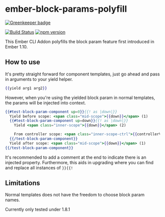 # ember-block-params-polyfill

[![Greenkeeper badge](https://badges.greenkeeper.io/ming-codes/ember-block-params-polyfill.svg)](https://greenkeeper.io/)

[![Build Status](https://travis-ci.org/ming-codes/ember-block-params-polyfill.svg?branch=master)](https://travis-ci.org/ming-codes/ember-block-params-polyfill)
[![npm version](https://badge.fury.io/js/ember-block-params-polyfill.svg)](http://badge.fury.io/js/ember-block-params-polyfill)

This Ember CLI Addon polyfills the block param feature first introduced in Ember 1.10.

## How to use

It's pretty straight forward for component templates, just go ahead and pass in arguments
to your yield helper.

```hbs
{{yield arg1 arg2}}
```

However, when you're using the yielded block param in normal templates, the params will be
injected into context.

```hbs
{{#test-block-param-component up=0}}{{! as |down|}}
  Yield before scope: <span class="mid-scope">{{down}}</span> (1)
  {{#test-block-param-component up=down}}{{! as |down|}}
    Yield <span class="inner-scope">{{down}}</span> (2)

    From controller scope: <span class="inner-scope-ctrl">{{controllerValue}}</span>
  {{/test-block-param-component}}
  Yield after scope: <span class="mid-scope">{{down}}</span> (1)
{{/test-block-param-component}}
```

It's recommended to add a comment at the end to indicate there is an injected property.
Furthermore, this aids in upgrading where you can find and replace all instances of `}}{{!`

## Limitations

Normal templates does not have the freedom to choose block param names.

Currently only tested under 1.8.1

